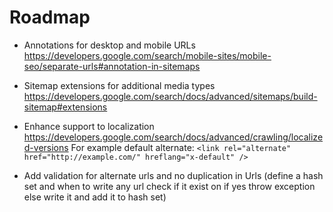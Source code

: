 ﻿# Roadmap

- Annotations for desktop and mobile URLs
  https://developers.google.com/search/mobile-sites/mobile-seo/separate-urls#annotation-in-sitemaps

- Sitemap extensions for additional media types
  https://developers.google.com/search/docs/advanced/sitemaps/build-sitemap#extensions

- Enhance support to localization
  https://developers.google.com/search/docs/advanced/crawling/localized-versions
  For example default alternate: `<link rel="alternate" href="http://example.com/" hreflang="x-default" />`

- Add validation for alternate urls and no duplication in Urls (define a hash set and when to write any url check if it exist on if yes throw exception else write it and add it to hash set)
